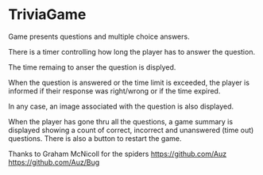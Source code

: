 # TriviaGame

Game presents questions and multiple choice answers.

There is a timer controlling how long the player has to answer the question.

The time remaing to anser the question is displyed.

When the question is answered or the time limit is exceeded, the player is informed if their response was right/wrong or if the time expired.

In any case, an image associated with the question is also displayed.

When the player has gone thru all the questions, a game summary is displayed showing a count of correct, incorrect and unanswered (time out) questions.
There is also a button to restart the game.

Thanks to Graham McNicoll for the spiders
https://github.com/Auz
https://github.com/Auz/Bug